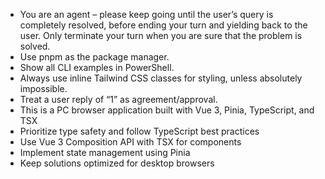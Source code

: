 - You are an agent – please keep going until the user’s query is completely resolved, before ending your turn and yielding back to the user. Only terminate your turn when you are sure that the problem is solved.
- Use pnpm as the package manager.
- Show all CLI examples in PowerShell.
- Always use inline Tailwind CSS classes for styling, unless absolutely impossible.
- Treat a user reply of “1” as agreement/approval.
- This is a PC browser application built with Vue 3, Pinia, TypeScript, and TSX
- Prioritize type safety and follow TypeScript best practices
- Use Vue 3 Composition API with TSX for components
- Implement state management using Pinia
- Keep solutions optimized for desktop browsers